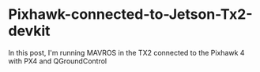 # Pixhawk-connected-to-Jetson-Tx2-devkit
In this post, I'm running MAVROS in the TX2 connected to the Pixhawk 4 with PX4 and QGroundControl
